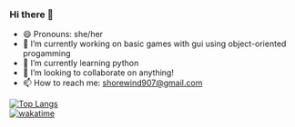 ### Hi there 👋

- 😄 Pronouns: she/her
- 🔭 I’m currently working on basic games with gui using object-oriented progamming
- 🌱 I’m currently learning python
- 👯 I’m looking to collaborate on anything!
- 📫 How to reach me: shorewind907@gmail.com

[![Top Langs](https://github-readme-stats.vercel.app/api/top-langs/?username=shorewind&layout=compact)](https://github.com/shorewind/github-readme-stats) <br>
[![wakatime](https://wakatime.com/badge/user/ce36b80d-04b3-40b7-954c-f6f28fcd8462.svg)](https://wakatime.com/@ce36b80d-04b3-40b7-954c-f6f28fcd8462)

<!--
**shorewind/shorewind** is a ✨ _special_ ✨ repository because its `README.md` (this file) appears on your GitHub profile.

Here are some ideas to get you started:

- 🔭 I’m currently working on ...
- 🌱 I’m currently learning ...
- 👯 I’m looking to collaborate on ...
- 🤔 I’m looking for help with ...
- 💬 Ask me about ...
- 📫 How to reach me: ...
- 😄 Pronouns: ...
- ⚡ Fun fact: ...
-->
